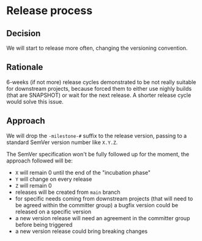 # Release process

## Decision

We will start to release more often, changing the versioning convention.

## Rationale

6-weeks (if not more) release cycles demonstrated to be not really suitable for downstream projects, because forced them
to either use nighly builds (that are SNAPSHOT) or wait for the next release.
A shorter release cycle would solve this issue.

## Approach

We will drop the `-milestone-#` suffix to the release version, passing to a standard SemVer version number like `X.Y.Z`.

The SemVer specification won't be fully followed up for the moment, the approach followed will be:
- `X` will remain 0 until the end of the "incubation phase"
- `Y` will change on every release
- `Z` will remain 0
- releases will be created from `main` branch
- for specific needs coming from downstream projects (that will need to be agreed within the committer group) a bugfix version could be released on a specific version
- a new version release will need an agreement in the committer group before being triggered
- a new version release could bring breaking changes
